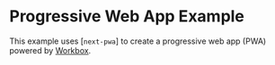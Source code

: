 # Progressive Web App Example

This example uses [`next-pwa`] to create a progressive web app (PWA) powered by [Workbox](https://developers.google.com/web/tools/workbox/).
